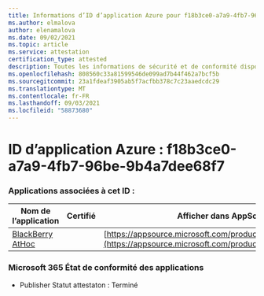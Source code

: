 ```yaml
---
title: Informations d’ID d’application Azure pour f18b3ce0-a7a9-4fb7-96be-9b4a7dee68f7
ms.author: elmalova
author: elenamalova
ms.date: 09/02/2021
ms.topic: article
ms.service: attestation
certification_type: attested
description: Toutes les informations de sécurité et de conformité disponibles pour f18b3ce0-a7a9-4fb7-96be-9b4a7dee68f7.
ms.openlocfilehash: 808560c33a81599546de099ad7b44f462a7bcf5b
ms.sourcegitcommit: 23a1fdeaf3905ab5f7acfbb378c7c23aaedcdc29
ms.translationtype: MT
ms.contentlocale: fr-FR
ms.lasthandoff: 09/03/2021
ms.locfileid: "58873680"
---
```

# <a name="azure-app-id-f18b3ce0-a7a9-4fb7-96be-9b4a7dee68f7"></a>ID d’application Azure : f18b3ce0-a7a9-4fb7-96be-9b4a7dee68f7


### <a name="apps-associated-with-this-id"></a>Applications associées à cet ID :
| **Nom de l’application** | **Certifié** | **Afficher dans AppSource** |
|--------------|---------------|-----------------------|
| [BlackBerry AtHoc](https://docs.microsoft.com/microsoft-365-app-certification/forward/WA200003065) |  | [https://appsource.microsoft.com/product/office/WA200003065](https://appsource.microsoft.com/product/office/WA200003065) |

### <a name="microsoft-365-app-compliance-status"></a>Microsoft 365 État de conformité des applications
- Publisher Statut attestaton : Terminé
